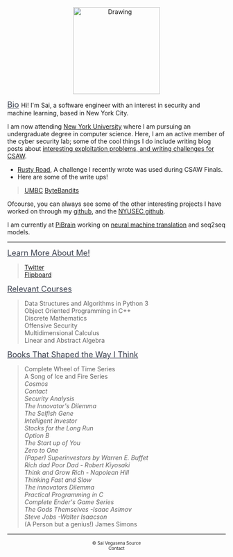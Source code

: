 <head>
  <title>About Me (:</title>                                                        
  <link rel="stylesheet" type="text/css" href="/css/about-me.css">   
  <link href="https://fonts.googleapis.com/css?family=Open+Sans:500|Roboto100"         rel="stylesheet">
</head>

<center><img class = "circle" src = "https://scontent-lga3-1.xx.fbcdn.net/v/t1.0-9/10978508_660446680727400_7710698905422809876_n.jpg?oh=a51b6edaff1a194c1a1be4f9111cc5af&oe=5AA5F18F" alt = "Drawing" style = "width: 200px;"/> </center>

<font size="4" color = "393f4d"> <u>Bio</u> </font>
Hi! I'm Sai, a software engineer with an interest in security and machine learning, based in New York City.

I am now attending [New York University]() where I am pursuing an undergraduate degree in computer science. Here, I am an active member of the cyber security lab; some of the cool things I do include writing blog posts about [interesting exploitation problems, and writing challenges for CSAW](https://blog.isis.poly.edu/2017/10/21/hacklu-ctf-indianer/).

* [Rusty Road](https://github.com/svv232/A-Rusty-Road), A challenge I recently wrote was used during CSAW Finals.
* Here are some of the write ups!
> [UMBC](https://galvanizedsecurity.com/csaw/)
> [ByteBandits](https://payatu.com/csaw-ctf-finals-2017-writeups/)

Ofcourse, you can always see some of the other interesting projects I have worked on through my [github](https://github.com/svv232), and the [NYUSEC github](https://github.com/isislab).

I am currently at [PiBrain](http://pibrain.io/) working on [neural machine translation](https://github.com/svv232/nmt) and seq2seq models.


---------------------------------------------------------------------------------------
<font size="4" color = "393f4d"> <u>Learn More About Me!</u> </font>
> [Twitter](https://twitter.com/saivegasena) <br />
> [Flipboard](https://flipboard.com/@SaiVegasena)<br />


<font size="4" color = "393f4d"> <u>Relevant Courses</u> </font>
> Data Structures and Algorithms in Python 3<br />
> Object Oriented Programming in C++<br />
> Discrete Mathematics<br />
> Offensive Security<br />
> Multidimensional Calculus<br />
> Linear and Abstract Algebra<br />

<font size ="4" color= "393f4d"> <u>Books That Shaped the Way I Think</u> </font>
> Complete Wheel of Time Series<br />
> A Song of Ice and Fire Series<br />
> *Cosmos* <br />
> *Contact* <br />
> *Security Analysis* <br />
> *The Innovator's Dilemma* <br />
> *The Selfish Gene* <br />
> *Intelligent Investor* <br />
> *Stocks for the Long Run* <br />
> *Option B* <br />
> *The Start up of You* <br />
> *Zero to One* <br />
> *(Paper) Superinvestors by Warren E. Buffet* <br />
> *Rich dad Poor Dad  - Robert Kiyosaki* <br />
> *Think and Grow Rich - Napolean Hill* <br />
> *Thinking Fast and Slow* <br />
> *The innovators Dilemma* <br />
> *Practical Programming in C* <br />
> *Complete Ender's Game Series* <br />
> *The Gods Themselves -Isaac Asimov* <br />
> *Steve Jobs -Walter Isaacson* <br />
> (A Person but a genius!) James Simons <br />

-------------------------------------------------------------------
<center><font size = "1.5"> &copy; Sai Vegasena <a href = "https://github.com/svv232/svv232.github.io" style = "text-decoration:none"> Source </a>  </font> </center>
<center><font size = "1.5"> <a href = "mailto:svv232@nyu.edu" style = "text-decoration:none">Contact </a> </font> </center>
